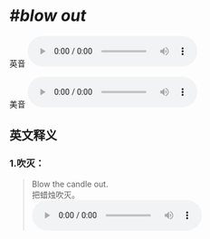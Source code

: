 # ***\#blow out*** 
英音
<audio src="./media/blow out1_AAC.aac" controls="controls"></audio>

美音
<audio src="./media/blow out2_AAC.aac" controls="controls"></audio>



  

英文释义
---
### 1.**吹灭：**  

 > Blow the candle out.   
 > 把蜡烛吹灭。    
<audio src="./media/10-blow.aac" controls="controls"></audio>


